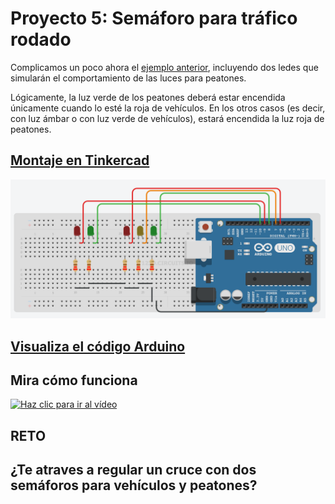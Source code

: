 # Proyecto 5: Semáforo para tráfico rodado

Complicamos un poco ahora el [ejemplo anterior](semáforo_v.md), incluyendo dos ledes que simularán el comportamiento de las luces para peatones.

Lógicamente, la luz verde de los peatones deberá estar encendida únicamente cuando lo esté la roja de vehículos. En los otros casos (es decir, con luz ámbar o con luz verde de vehículos), estará encendida la luz roja de peatones.

## [Montaje en Tinkercad](https://www.tinkercad.com/things/fR6lnue0BaZ)

[![](imágenes/semáforo_vp.png)](https://www.tinkercad.com/things/fR6lnue0BaZ "Ver el circuito en TinkerCAD")

## [Visualiza el código Arduino](semaforo_vp/semaforo_vp.ino)

## Mira cómo funciona

[![Haz clic para ir al vídeo](http://img.youtube.com/vi/RMCCWrUcneM/0.jpg)](http://www.youtube.com/watch?v=RMCCWrUcneM "Haz clic para ver el vídeo")

## RETO
## ¿Te atraves a regular un cruce con dos semáforos para vehículos y peatones?